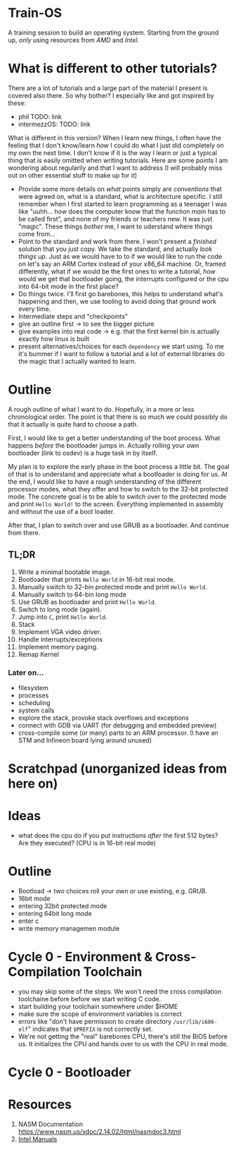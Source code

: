 # Train-OS
A training session to build an operating system. Starting from the ground up, _only_ using
resources from _AMD_ and _Intel_. 

# What is different to other tutorials?
There are a lot of tutorials and a large part of the material I present is
covered also there. So why bother? I especially like and got inspired by these:

* phil TODO: link
* intermezzOS: TODO: link

What is different in this version? When I learn new things, I often have the
feeling that I don't know/learn _how_ I could do what I just did completely
on my own the next time. I don't know if it is the way I learn or just a typical
thing that is easily omitted when writing tutorials. Here are some points I
am wondering about regularily and that I want to address (I will probably miss
out on other essential stuff to make up for it)

* Provide some more details on _what_ points simply are _conventions_ that were
  agreed on, what is a standard, what is architecture specific. 
  I still remember when I first started to learn programming as a teenager I was
  like "uuhh... how does the computer know that the function _main_ has to be
  called first", and none of my friends or teachers new. It was just "magic".
  These things _bother_ me, I want to uderstand where things come from...
* Point to the standard and work from there. I won't present a _finished_ solution
  that you just copy. We take the standard, and actually _look things up_.
  Just as we would have to to if we would like to run the code on let's say
  an ARM Cortex instead of your x86_64 machine. Or, framed differently, what
  if we would be the first ones to write a tutorial, _how_ would we get that
  bootloader going, the interrupts configured or the cpu into 64-bit mode in the first
  place?
* Do things twice. I'll first go barebones, this helps to understand what's
  happening and then, we use tooling to avoid doing that ground work every time.
* Intermediate steps and "checkpoints"
* give an outline first -> to see the bigger picture
* give examples into real code -> e.g. that the first kernel bin is actually
  exactly how linux is built
* present alternatives/choices for each `dependency` we start using. To me it's 
  bummer if I want to follow a tutorial and a lot of external libraries do
  the magic that I actually wanted to learn.

# Outline
A rough outline of what I want to do. Hopefully, in a more or less chronological order.
The point is that there is so much we could possibly do that it actually is quite hard
to choose a path.

First, I would like to get a better understanding of the boot process. What happens
_before_ the bootloader jumps in. Actually rolling your own bootloader (link to osdev)
is a huge task in by itself.

My plan is to explore the early phase in the boot process a little bit. The goal of that
is to understand and appreciate what a bootloader is doing for us. At the end, I would
like to have a rough understanding of the different processor modes, what they offer and
how to switch to the 32-bit protected mode. The concrete goal is to be able to switch
over to the protected mode and print `Hello World!` to the screen. Everything implemented
in assembly and without the use of a boot loader.

After that, I plan to switch over and use GRUB as a bootloader. And continue from there.

## TL;DR
1. Write a minimal bootable image.
2. Bootloader that prints `Hello World` in 16-bit real mode.
3. Manually switch to 32-bin protected mode and print `Hello World`.
4. Manually switch to 64-bin long mode
5. Use GRUB as bootloader and print `Hello World`.
6. Switch to long mode (again).
7. Jump into `C`, print `Hello World`.
8. Stack
9. Implement VGA video driver.
10. Handle interrupts/exceptions
11. Implement memory paging.
12. Remap Kernel

### Later on...
* filesystem
* processes
* scheduling
* system calls
* explore the stack, provoke stack overflows and exceptions
* connect with GDB via UART (for debugging and embedded preview)
* cross-compile some (or many) parts to an ARM processor. (I have an STM and Infineon
  board lying around unused)

# Scratchpad (unorganized ideas from here on)

# Ideas
* what does the cpu do if you put instructions _after_ the first 512 bytes? Are they
  executed? (CPU is in 16-bit real mode)

# Outline

* Bootload -> two choices roll your own or use existing, e.g. GRUB.
* 16bit mode
* entering 32bit protected mode
* entering 64bit long mode
* enter c 
* write memory managemen module


# Cycle 0 - Environment & Cross-Compilation Toolchain

* you may skip some of the steps. We won't need the cross compilation toolchaine before
  before we start writing C code.
* start building your toolchain somewhere under $HOME
* make sure the scope of environment variables is correct
* errors like "don't have permission to create directory `/usr/lib/i686-elf`" indicates
  that `$PREFIX` is not correctly set.
* We're not getting the "real" barebones CPU, there's still the BIOS before us. It
  initializes the CPU and hands over to us with the CPU in real mode.


# Cycle 0 - Bootloader

# Resources

1. NASM Documentation https://www.nasm.us/xdoc/2.14.02/html/nasmdoc3.html
2. [Intel Manuals](https://software.intel.com/en-us/articles/intel-sdm)
